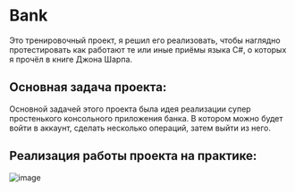 # Bank
Это тренировочный проект, я решил его реализовать, чтобы наглядно протестировать как работают те или иные приёмы языка C#, о которых я прочёл в книге Джона Шарпа.  

## Основная задача проекта:
Основной задачей этого проекта была идея реализации супер простенького консольного приложения банка. В котором можно будет войти в аккаунт, сделать несколько операций, затем выйти из него. 

## Реализация работы проекта на практике:

![image](https://github.com/user-attachments/assets/3b8d3e2e-d26c-43a3-80fb-d0e52761b8fd)
